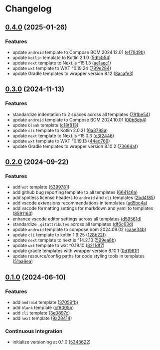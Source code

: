 # Changelog

## [0.4.0](https://github.com/mayekukhisa/scaffold-template-collection/compare/v0.3.0...v0.4.0) (2025-01-26)


### Features

* update `android` template to Compose BOM 2024.12.01 ([ef79d9b](https://github.com/mayekukhisa/scaffold-template-collection/commit/ef79d9bd9870d310732846dda45cb004acc56959))
* update `kotlin` template to Kotlin 2.1.0 ([5dfcb54](https://github.com/mayekukhisa/scaffold-template-collection/commit/5dfcb54dc661e27b446741d3a038c6de3b41c198))
* update `next` template to Next.js ^15.1.3 ([ae1aec1](https://github.com/mayekukhisa/scaffold-template-collection/commit/ae1aec1e27e75ca565ef68574db27292d259e1c4))
* update `wxt` template to WXT ^0.19.24 ([799e284](https://github.com/mayekukhisa/scaffold-template-collection/commit/799e2847e7719d54dde8a572a2ef010c36546a26))
* update Gradle templates to wrapper version 8.12 ([8acafe3](https://github.com/mayekukhisa/scaffold-template-collection/commit/8acafe3940c9fb6cc5fb624133a4643d129c1309))

## [0.3.0](https://github.com/mayekukhisa/scaffold-template-collection/compare/v0.2.0...v0.3.0) (2024-11-13)


### Features

* standardize indentation to 2 spaces across all templates ([791be54](https://github.com/mayekukhisa/scaffold-template-collection/commit/791be542c4f498ee187cfaa9590b143915de2251))
* update `android` template to Compose BOM 2024.10.01 ([00b6eb4](https://github.com/mayekukhisa/scaffold-template-collection/commit/00b6eb432323409df89899c84090a9b823cf536c))
* update `blank` template ([c18f813](https://github.com/mayekukhisa/scaffold-template-collection/commit/c18f813c495bbdf4f83896bad31fd9a75fbb420a))
* update `cli` template to Kotlin 2.0.21 ([6a8798a](https://github.com/mayekukhisa/scaffold-template-collection/commit/6a8798aae7db326d7937a57fd67a8e8ae6ff7f83))
* update `next` template to Next.js ^15.0.3 ([c3f2446](https://github.com/mayekukhisa/scaffold-template-collection/commit/c3f2446f329af694c7a1a353c097de4d26c54ef9))
* update `wxt` template to WXT ^0.19.13 ([44ed769](https://github.com/mayekukhisa/scaffold-template-collection/commit/44ed769ef4fcd5ef3dda05c0c732c0f0602ce8cb))
* update Gradle templates to wrapper version 8.10.2 ([73664af](https://github.com/mayekukhisa/scaffold-template-collection/commit/73664af42279242644f48048e25f5724e1982d0a))

## [0.2.0](https://github.com/mayekukhisa/scaffold-template-collection/compare/v0.1.0...v0.2.0) (2024-09-22)


### Features

* add `wxt` template ([5399781](https://github.com/mayekukhisa/scaffold-template-collection/commit/5399781867480c2ecb00fe7192e0866aa092f157))
* add github bug reporting template to all templates ([664146a](https://github.com/mayekukhisa/scaffold-template-collection/commit/664146ab142aca9e5aa727b9f6f62c7fb836c18f))
* add spotless license headers to `android` and `cli` templates ([2bd4f85](https://github.com/mayekukhisa/scaffold-template-collection/commit/2bd4f85796087d3ed51e9a4868778193258e5bee))
* add vscode extensions recommendations in templates ([ad5bc4a](https://github.com/mayekukhisa/scaffold-template-collection/commit/ad5bc4ac2e2281bf2aee17f142cfba773983c3ee))
* add vscode formatting settings for markdown and yaml to templates ([8591163](https://github.com/mayekukhisa/scaffold-template-collection/commit/85911639b64e0e9f3ce07b77131cd9dd38504792))
* enhance vscode editor settings across all templates ([d59561d](https://github.com/mayekukhisa/scaffold-template-collection/commit/d59561d0d6f8e907868cc07e4cf20afec3220f04))
* standardize `.gitattributes` across all templates ([df6c63d](https://github.com/mayekukhisa/scaffold-template-collection/commit/df6c63d7e21f400cc4d4e9e2094ede8fc6f247a4))
* update `android` template to compose bom 2024.09.02 ([caae34b](https://github.com/mayekukhisa/scaffold-template-collection/commit/caae34b415c4511fb0f66f725dfea9fef853399e))
* update `cli` template to kotlin 1.9.25 ([128b22f](https://github.com/mayekukhisa/scaffold-template-collection/commit/128b22fee602e9b269a4f1b6e47cba0df21007ed))
* update `next` template to next.js ^14.2.13 ([599ea8b](https://github.com/mayekukhisa/scaffold-template-collection/commit/599ea8bbcf2835ad383403a6dbb1154271f5fc0b))
* update `wxt` template to wxt ^0.19.10 ([8211df7](https://github.com/mayekukhisa/scaffold-template-collection/commit/8211df7d540b74974479e1e1469a2d1fc274ffdd))
* update gradle templates with wrapper version 8.10.1 ([0d1961f](https://github.com/mayekukhisa/scaffold-template-collection/commit/0d1961fc37a43a80173f593904ba09a3655bbe23))
* update resource/config paths for code styling tools in templates ([51aa6ea](https://github.com/mayekukhisa/scaffold-template-collection/commit/51aa6eac26521f3b5fe8753047ce9b7fa6944b5c))

## [0.1.0](https://github.com/mayekukhisa/scaffold-template-collection/compare/v0.1.0...v0.1.0) (2024-06-10)


### Features

* add `android` template ([37059fb](https://github.com/mayekukhisa/scaffold-template-collection/commit/37059fb984ac5638e8a957da20c3db06fa368c5e))
* add `blank` template ([cf6005b](https://github.com/mayekukhisa/scaffold-template-collection/commit/cf6005b33ac88352d4613d35452b6b31b724a89a))
* add `cli` template ([3e0897c](https://github.com/mayekukhisa/scaffold-template-collection/commit/3e0897caf6b2510415d604caeaa185d02df6bbc1))
* add `next` template ([9a28414](https://github.com/mayekukhisa/scaffold-template-collection/commit/9a2841405fe9c70ccbab19bf85e60195d6395071))


### Continuous Integration

* initialize versioning at 0.1.0 ([5343622](https://github.com/mayekukhisa/scaffold-template-collection/commit/53436222bb7dd2cb69ecb90cc5d9886ed941c7c0))
